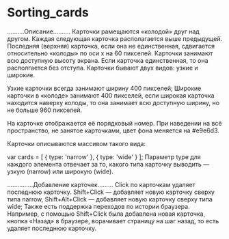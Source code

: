 # Sorting_cards
..........Описание..........
Карточки рамещаются «колодой» друг над другом. Каждая следующая карточка располагается выше предыдущей. Последняя (верхняя) карточка, если она не единственная, сдвигается относительно «колоды» по оси x на 60 пикселей. Карточки занимают всю доступную высоту экрана.
Если карточка единственная, то она располгается без отступа.
Карточки бывают двух видов: узкие и широкие.

Узкие карточки всегда занимают ширину 400 пикселей;
Широкие карточки в «колоде» занимают 400 пикселей, если широкая карточка находится наверху колоды, то она занимает всю доступную ширину, но не больше 960 пикселей.

На карточке отображается её порядковый номер.
При наведении на всё пространство, не занятое карточками, цвет фона меняется на #e9e6d3.

Карточки описываются массивом такого вида:

var cards = [
    {
        type: 'narrow'
    },
    {
        type: 'wide'
    }
];
Параметр type для каждого элемента отвечает за то, какого типа карточку выводить — узкую (narrow) или широкую (wide).


...............Добавление карточек.........
Click по карточкам удаляет последнюю карточку. Shift+Click — добавляет новую карточку сверху типа narrow, Shift+Alt+Click — добавляет новую карточку сверху типа wide;
Также есть поддержка переходов по истории браузера. Например, с помощью Shift+Click была добавлена новая карточка, кнопка «Назад» в браузере, ворачивает страницу на шаг назад, то есть удаляет последнюю карточку.
